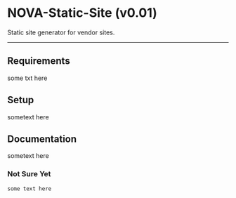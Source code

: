 # NOVA-Static-Site (v0.01)
Static site generator for vendor sites.
___
## Requirements
some txt here

## Setup
sometext here

## Documentation
sometext here

### Not Sure Yet

```
some text here
```
